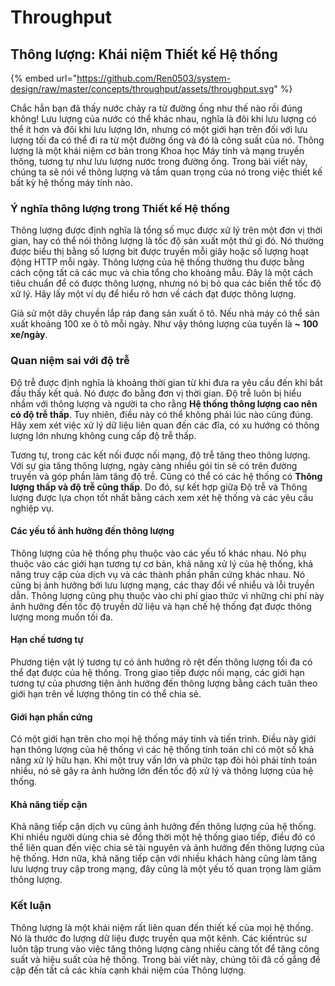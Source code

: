 # Throughput

## Thông lượng: Khái niệm Thiết kế Hệ thống

{% embed url="https://github.com/Ren0503/system-design/raw/master/concepts/throughput/assets/throughput.svg" %}

Chắc hẳn bạn đã thấy nước chảy ra từ đường ống như thế nào rồi đúng không! Lưu lượng của nước có thể khác nhau, nghĩa là đôi khi lưu lượng có thể ít hơn và đôi khi lưu lượng lớn, nhưng có một giới hạn trên đối với lưu lượng tối đa có thể đi ra từ một đường ống và đó là công suất của nó. Thông lượng là một khái niệm cơ bản trong Khoa học Máy tính và mạng truyền thông, tương tự như lưu lượng nước trong đường ống. Trong bài viết này, chúng ta sẽ nói về thông lượng và tầm quan trọng của nó trong việc thiết kế bất kỳ hệ thống máy tính nào.

### Ý nghĩa thông lượng trong Thiết kế Hệ thống

Thông lượng được định nghĩa là tổng số mục được xử lý trên một đơn vị thời gian, hay có thể nói thông lượng là tốc độ sản xuất một thứ gì đó. Nó thường được biểu thị bằng số lượng bit được truyền mỗi giây hoặc số lượng hoạt động HTTP mỗi ngày. Thông lượng của hệ thống thường thu được bằng cách cộng tất cả các mục và chia tổng cho khoảng mẫu. Đây là một cách tiêu chuẩn để có được thông lượng, nhưng nó bị bỏ qua các biến thể tốc độ xử lý. Hãy lấy một ví dụ để hiểu rõ hơn về cách đạt được thông lượng.

Giả sử một dây chuyền lắp ráp đang sản xuất ô tô. Nếu nhà máy có thể sản xuất khoảng 100 xe ô tô mỗi ngày. Như vậy thông lượng của tuyến là **\~ 100 xe/ngày**.

### Quan niệm sai với độ trễ

Độ trễ được định nghĩa là khoảng thời gian từ khi đưa ra yêu cầu đến khi bắt đầu thấy kết quả. Nó được đo bằng đơn vị thời gian. Độ trễ luôn bị hiểu nhầm với thông lượng và người ta cho rằng **Hệ thống thông lượng cao nên có độ trễ thấp**. Tuy nhiên, điều này có thể không phải lúc nào cũng đúng. Hãy xem xét việc xử lý dữ liệu liên quan đến các đĩa, có xu hướng có thông lượng lớn nhưng không cung cấp độ trễ thấp.

Tương tự, trong các kết nối được nối mạng, độ trễ tăng theo thông lượng. Với sự gia tăng thông lượng, ngày càng nhiều gói tin sẽ có trên đường truyền và góp phần làm tăng độ trễ. Cũng có thể có các hệ thống có **Thông lượng thấp và độ trễ cũng thấp**. Do đó, sự kết hợp giữa Độ trễ và Thông lượng được lựa chọn tốt nhất bằng cách xem xét hệ thống và các yêu cầu nghiệp vụ.

#### Các yếu tố ảnh hưởng đến thông lượng

Thông lượng của hệ thống phụ thuộc vào các yếu tố khác nhau. Nó phụ thuộc vào các giới hạn tương tự cơ bản, khả năng xử lý của hệ thống, khả năng truy cập của dịch vụ và các thành phần phần cứng khác nhau. Nó cũng bị ảnh hưởng bởi lưu lượng mạng, các thay đổi về nhiễu và lỗi truyền dẫn. Thông lượng cũng phụ thuộc vào chi phí giao thức vì những chi phí này ảnh hưởng đến tốc độ truyền dữ liệu và hạn chế hệ thống đạt được thông lượng mong muốn tối đa.

#### Hạn chế tương tự

Phương tiện vật lý tương tự có ảnh hưởng rõ rệt đến thông lượng tối đa có thể đạt được của hệ thống. Trong giao tiếp được nối mạng, các giới hạn tương tự của phương tiện ảnh hưởng đến thông lượng bằng cách tuân theo giới hạn trên về lượng thông tin có thể chia sẻ.

#### Giới hạn phần cứng

Có một giới hạn trên cho mọi hệ thống máy tính và tiến trình. Điều này giới hạn thông lượng của hệ thống vì các hệ thống tính toán chỉ có một số khả năng xử lý hữu hạn. Khi một truy vấn lớn và phức tạp đòi hỏi phải tính toán nhiều, nó sẽ gây ra ảnh hưởng lớn đến tốc độ xử lý và thông lượng của hệ thống.

#### Khả năng tiếp cận

Khả năng tiếp cận dịch vụ cũng ảnh hưởng đến thông lượng của hệ thống. Khi nhiều người dùng chia sẻ đồng thời một hệ thống giao tiếp, điều đó có thể liên quan đến việc chia sẻ tài nguyên và ảnh hưởng đến thông lượng của hệ thống. Hơn nữa, khả năng tiếp cận với nhiều khách hàng cũng làm tăng lưu lượng truy cập trong mạng, đây cũng là một yếu tố quan trọng làm giảm thông lượng.

### Kết luận

Thông lượng là một khái niệm rất liên quan đến thiết kế của mọi hệ thống. Nó là thước đo lượng dữ liệu được truyền qua một kênh. Các kiến ​​trúc sư luôn tập trung vào việc tăng thông lượng càng nhiều càng tốt để tăng công suất và hiệu suất của hệ thống. Trong bài viết này, chúng tôi đã cố gắng đề cập đến tất cả các khía cạnh khái niệm của Thông lượng.
